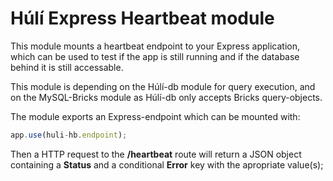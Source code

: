 # Húlí Express Heartbeat module

This module mounts a heartbeat endpoint to your Express application, which can be used to test if the app is still running and if the database behind it is still accessable.

This module is depending on the Húlí-db module for query execution, and on the MySQL-Bricks module as Húlí-db only accepts Bricks query-objects.

The module exports an Express-endpoint which can be mounted with:

```JAVASCRIPT
app.use(huli-hb.endpoint);
```

Then a HTTP request to the **/heartbeat** route will return a JSON object containing a **Status** and a conditional **Error** key with the apropriate value(s);

